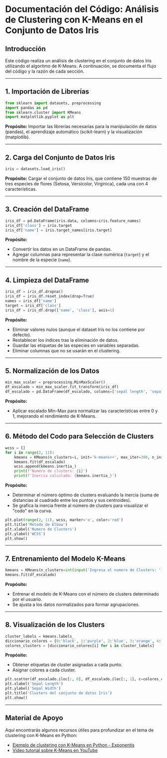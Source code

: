 # Documentación del Código: Análisis de Clustering con K-Means en el Conjunto de Datos Iris

## Introducción
Este código realiza un análisis de clustering en el conjunto de datos Iris utilizando el algoritmo de K-Means. A continuación, se documenta el flujo del código y la razón de cada sección.

---

## 1. Importación de Librerías
```python
from sklearn import datasets, preprocessing
import pandas as pd
from sklearn.cluster import KMeans
import matplotlib.pyplot as plt
```
**Propósito:** Importar las librerías necesarias para la manipulación de datos (pandas), el aprendizaje automático (scikit-learn) y la visualización (matplotlib).

---

## 2. Carga del Conjunto de Datos Iris
```python
iris = datasets.load_iris()
```
**Propósito:** Cargar el conjunto de datos Iris, que contiene 150 muestras de tres especies de flores (Setosa, Versicolor, Virginica), cada una con 4 características.

---

## 3. Creación del DataFrame
```python
iris_df = pd.DataFrame(iris.data, columns=iris.feature_names)
iris_df['class'] = iris.target
iris_df['name'] = iris.target_names[iris.target]
```
**Propósito:**
- Convertir los datos en un DataFrame de pandas.
- Agregar columnas para representar la clase numérica (`target`) y el nombre de la especie (`name`).

---

## 4. Limpieza del DataFrame
```python
iris_df = iris_df.dropna()
iris_df = iris_df.reset_index(drop=True)
names = iris_df['name']
target = iris_df['class']
iris_df = iris_df.drop(['name', 'class'], axis=1)
```
**Propósito:**
- Eliminar valores nulos (aunque el dataset Iris no los contiene por defecto).
- Restablecer los índices tras la eliminación de datos.
- Guardar las etiquetas de las especies en variables separadas.
- Eliminar columnas que no se usarán en el clustering.

---

## 5. Normalización de los Datos
```python
min_max_scaler = preprocessing.MinMaxScaler()
df_escalado = min_max_scaler.fit_transform(iris_df)
df_escalado = pd.DataFrame(df_escalado, columns=['sepal length', 'sepal width', 'petal length', 'petal width'])
```
**Propósito:**
- Aplicar escalado Min-Max para normalizar las características entre 0 y 1, mejorando el rendimiento de K-Means.

---

## 6. Método del Codo para Selección de Clusters
```python
wcss = []
for i in range(2, 11):
    kmeans = KMeans(n_clusters=i, init='k-means++', max_iter=300, n_init=1, random_state=0)
    kmeans.fit(df_escalado)
    wcss.append(kmeans.inertia_)
    print(f'Numero de clusters: {i}')
    print(f'Inercia calculada: {kmeans.inertia_}')
```
**Propósito:**
- Determinar el número óptimo de clusters evaluando la inercia (suma de distancias al cuadrado entre los puntos y sus centroides).
- Se grafica la inercia frente al número de clusters para visualizar el "codo" en la curva.

```python
plt.plot(range(2, 11), wcss, marker='o', color='red')
plt.title('Metodo de Elbow')
plt.xlabel('Numero de Clusters')
plt.ylabel('WCSS')
plt.show()
```

---

## 7. Entrenamiento del Modelo K-Means
```python
kmeans = KMeans(n_clusters=int(input('Ingresa el numero de Clusters: ')), init='k-means++', n_init=10, max_iter=300, random_state=0)
kmeans.fit(df_escalado)
```
**Propósito:**
- Entrenar el modelo de K-Means con el número de clusters determinado por el usuario.
- Se ajusta a los datos normalizados para formar agrupaciones.

---

## 8. Visualización de los Clusters
```python
cluster_labels = kmeans.labels_
diccionario_colores = {0:'black', 1:'purple', 2:'blue', 3:'orange', 4:'pink', 5:'yellow'}
colores_clusters = [diccionario_colores[i] for i in cluster_labels]
```
**Propósito:**
- Obtener etiquetas de cluster asignadas a cada punto.
- Asignar colores a cada cluster.

```python
plt.scatter(df_escalado.iloc[:, 0], df_escalado.iloc[:, 1], c=colores_clusters, marker='o', edgecolor='k')
plt.xlabel('Sepal Length')
plt.ylabel('Sepal Width')
plt.title('Clusters del conjunto de datos Iris')
plt.show()
```

---

## Material de Apoyo

Aquí encontrarás algunos recursos útiles para profundizar en el tema de clustering con K-Means en Python:

- [Ejemplo de clustering con K-Means en Python - Exponentis](https://exponentis.es/ejemplo-de-clustering-con-k-means-en-python)
- [Video tutorial sobre K-Means en YouTube](https://www.youtube.com/watch?v=R4DHQs8hi0g)
